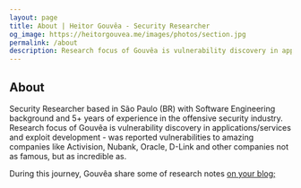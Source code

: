 ```yaml
---
layout: page
title: About | Heitor Gouvêa - Security Researcher
og_image: https://heitorgouvea.me/images/photos/section.jpg
permalink: /about
description: Research focus of Gouvêa is vulnerability discovery in applications/services and exploit development
---
```


## About

Security Researcher based in São Paulo (BR) with Software Engineering background and 5+ years of experience in the offensive security industry. Research focus of Gouvêa is vulnerability discovery in applications/services and exploit development - was reported vulnerabilities to amazing companies like Activision, Nubank, Oracle, D-Link and other companies not as famous, but as incredible as.

During this journey, Gouvêa share some of research notes [on your blog;](/)